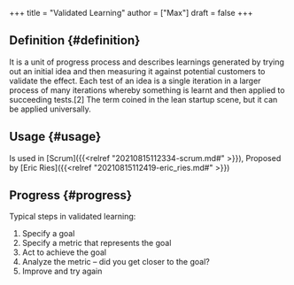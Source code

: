 +++
title = "Validated Learning"
author = ["Max"]
draft = false
+++

## Definition {#definition}

It is a unit of progress process and describes learnings generated by trying
out an initial idea and then measuring it against potential customers to
validate the effect. Each test of an idea is a single iteration in a larger
process of many iterations whereby something is learnt and then applied to
succeeding tests.[2] The term coined in the lean startup scene, but it can be
applied universally.


## Usage {#usage}

Is used in [Scrum]({{<relref "20210815112334-scrum.md#" >}}), Proposed by [Eric Ries]({{<relref "20210815112419-eric_ries.md#" >}})


## Progress {#progress}

Typical steps in validated learning:

1.  Specify a goal
2.  Specify a metric that represents the goal
3.  Act to achieve the goal
4.  Analyze the metric – did you get closer to the goal?
5.  Improve and try again

